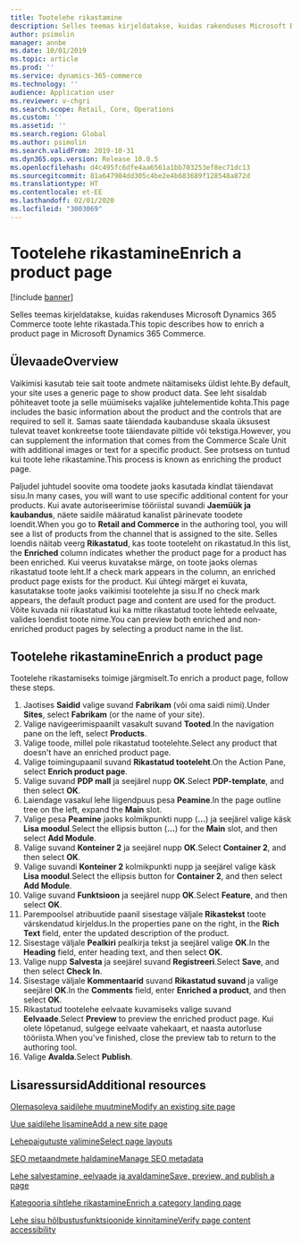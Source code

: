 ```yaml
---
title: Tootelehe rikastamine
description: Selles teemas kirjeldatakse, kuidas rakenduses Microsoft Dynamics 365 Commerce toote lehte rikastada.
author: psimolin
manager: annbe
ms.date: 10/01/2019
ms.topic: article
ms.prod: ''
ms.service: dynamics-365-commerce
ms.technology: ''
audience: Application user
ms.reviewer: v-chgri
ms.search.scope: Retail, Core, Operations
ms.custom: ''
ms.assetid: ''
ms.search.region: Global
ms.author: psimolin
ms.search.validFrom: 2019-10-31
ms.dyn365.ops.version: Release 10.0.5
ms.openlocfilehash: d4c495fc6dfe4aa6561a1bb703253ef8ec71dc13
ms.sourcegitcommit: 81a647904dd305c4be2e4b683689f128548a872d
ms.translationtype: HT
ms.contentlocale: et-EE
ms.lasthandoff: 02/01/2020
ms.locfileid: "3003069"
---
```

# <a name="enrich-a-product-page"></a><span data-ttu-id="e93c1-103">Tootelehe rikastamine</span><span class="sxs-lookup"><span data-stu-id="e93c1-103">Enrich a product page</span></span>


[!include [banner](includes/banner.md)]

<span data-ttu-id="e93c1-104">Selles teemas kirjeldatakse, kuidas rakenduses Microsoft Dynamics 365 Commerce toote lehte rikastada.</span><span class="sxs-lookup"><span data-stu-id="e93c1-104">This topic describes how to enrich a product page in Microsoft Dynamics 365 Commerce.</span></span>

## <a name="overview"></a><span data-ttu-id="e93c1-105">Ülevaade</span><span class="sxs-lookup"><span data-stu-id="e93c1-105">Overview</span></span>

<span data-ttu-id="e93c1-106">Vaikimisi kasutab teie sait toote andmete näitamiseks üldist lehte.</span><span class="sxs-lookup"><span data-stu-id="e93c1-106">By default, your site uses a generic page to show product data.</span></span> <span data-ttu-id="e93c1-107">See leht sisaldab põhiteavet toote ja selle müümiseks vajalike juhtelementide kohta.</span><span class="sxs-lookup"><span data-stu-id="e93c1-107">This page includes the basic information about the product and the controls that are required to sell it.</span></span> <span data-ttu-id="e93c1-108">Samas saate täiendada kaubanduse skaala üksusest tulevat teavet konkreetse toote täiendavate piltide või tekstiga.</span><span class="sxs-lookup"><span data-stu-id="e93c1-108">However, you can supplement the information that comes from the Commerce Scale Unit with additional images or text for a specific product.</span></span> <span data-ttu-id="e93c1-109">See protsess on tuntud kui toote lehe rikastamine.</span><span class="sxs-lookup"><span data-stu-id="e93c1-109">This process is known as enriching the product page.</span></span>

<span data-ttu-id="e93c1-110">Paljudel juhtudel soovite oma toodete jaoks kasutada kindlat täiendavat sisu.</span><span class="sxs-lookup"><span data-stu-id="e93c1-110">In many cases, you will want to use specific additional content for your products.</span></span> <span data-ttu-id="e93c1-111">Kui avate autoriseerimise tööriistal suvandi **Jaemüük ja kaubandus**, näete saidile määratud kanalist pärinevate toodete loendit.</span><span class="sxs-lookup"><span data-stu-id="e93c1-111">When you go to **Retail and Commerce** in the authoring tool, you will see a list of products from the channel that is assigned to the site.</span></span> <span data-ttu-id="e93c1-112">Selles loendis näitab veerg **Rikastatud**, kas toote tooteleht on rikastatud.</span><span class="sxs-lookup"><span data-stu-id="e93c1-112">In this list, the **Enriched** column indicates whether the product page for a product has been enriched.</span></span> <span data-ttu-id="e93c1-113">Kui veerus kuvatakse märge, on toote jaoks olemas rikastatud toote leht.</span><span class="sxs-lookup"><span data-stu-id="e93c1-113">If a check mark appears in the column, an enriched product page exists for the product.</span></span> <span data-ttu-id="e93c1-114">Kui ühtegi märget ei kuvata, kasutatakse toote jaoks vaikimisi tootelehte ja sisu.</span><span class="sxs-lookup"><span data-stu-id="e93c1-114">If no check mark appears, the default product page and content are used for the product.</span></span> <span data-ttu-id="e93c1-115">Võite kuvada  nii rikastatud kui ka mitte rikastatud toote lehtede eelvaate, valides loendist toote nime.</span><span class="sxs-lookup"><span data-stu-id="e93c1-115">You can preview both enriched and non-enriched product pages by selecting a product name in the list.</span></span>

## <a name="enrich-a-product-page"></a><span data-ttu-id="e93c1-116">Tootelehe rikastamine</span><span class="sxs-lookup"><span data-stu-id="e93c1-116">Enrich a product page</span></span>

<span data-ttu-id="e93c1-117">Tootelehe rikastamiseks toimige järgmiselt.</span><span class="sxs-lookup"><span data-stu-id="e93c1-117">To enrich a product page, follow these steps.</span></span>

1. <span data-ttu-id="e93c1-118">Jaotises **Saidid** valige suvand **Fabrikam** (või oma saidi nimi).</span><span class="sxs-lookup"><span data-stu-id="e93c1-118">Under **Sites**, select **Fabrikam** (or the name of your site).</span></span>
1. <span data-ttu-id="e93c1-119">Valige navigeerimispaanilt vasakult suvand **Tooted**.</span><span class="sxs-lookup"><span data-stu-id="e93c1-119">In the navigation pane on the left, select **Products**.</span></span>
1. <span data-ttu-id="e93c1-120">Valige toode, millel pole rikastatud tootelehte.</span><span class="sxs-lookup"><span data-stu-id="e93c1-120">Select any product that doesn't have an enriched product page.</span></span>
1. <span data-ttu-id="e93c1-121">Valige toimingupaanil suvand **Rikastatud tooteleht**.</span><span class="sxs-lookup"><span data-stu-id="e93c1-121">On the Action Pane, select **Enrich product page**.</span></span>
1. <span data-ttu-id="e93c1-122">Valige suvand **PDP mall** ja seejärel nupp **OK**.</span><span class="sxs-lookup"><span data-stu-id="e93c1-122">Select **PDP-template**, and then select **OK**.</span></span>
1. <span data-ttu-id="e93c1-123">Laiendage vasakul lehe liigendpuus pesa **Peamine**.</span><span class="sxs-lookup"><span data-stu-id="e93c1-123">In the page outline tree on the left, expand the **Main** slot.</span></span>
1. <span data-ttu-id="e93c1-124">Valige pesa **Peamine** jaoks kolmikpunkti nupp (**…**) ja seejärel valige käsk **Lisa moodul**.</span><span class="sxs-lookup"><span data-stu-id="e93c1-124">Select the ellipsis button (**...**) for the **Main** slot, and then select **Add Module**.</span></span>
1. <span data-ttu-id="e93c1-125">Valige suvand **Konteiner 2** ja seejärel nupp **OK**.</span><span class="sxs-lookup"><span data-stu-id="e93c1-125">Select **Container 2**, and then select **OK**.</span></span>
1. <span data-ttu-id="e93c1-126">Valige suvandi **Konteiner 2** kolmikpunkti nupp ja seejärel valige käsk **Lisa moodul**.</span><span class="sxs-lookup"><span data-stu-id="e93c1-126">Select the ellipsis button for **Container 2**, and then select **Add Module**.</span></span>
1. <span data-ttu-id="e93c1-127">Valige suvand **Funktsioon** ja seejärel nupp **OK**.</span><span class="sxs-lookup"><span data-stu-id="e93c1-127">Select **Feature**, and then select **OK**.</span></span>
1. <span data-ttu-id="e93c1-128">Parempoolsel atribuutide paanil sisestage väljale **Rikastekst** toote värskendatud kirjeldus.</span><span class="sxs-lookup"><span data-stu-id="e93c1-128">In the properties pane on the right, in the **Rich Text** field, enter the updated description of the product.</span></span>
1. <span data-ttu-id="e93c1-129">Sisestage väljale **Pealkiri** pealkirja tekst ja seejärel valige **OK**.</span><span class="sxs-lookup"><span data-stu-id="e93c1-129">In the **Heading** field, enter heading text, and then select **OK**.</span></span>
1. <span data-ttu-id="e93c1-130">Valige nupp **Salvesta** ja seejärel suvand **Registreeri**.</span><span class="sxs-lookup"><span data-stu-id="e93c1-130">Select **Save**, and then select **Check In**.</span></span>
1. <span data-ttu-id="e93c1-131">Sisestage väljale **Kommentaarid** suvand **Rikastatud suvand** ja valige seejärel **OK**.</span><span class="sxs-lookup"><span data-stu-id="e93c1-131">In the **Comments** field, enter **Enriched a product**, and then select **OK**.</span></span>
1. <span data-ttu-id="e93c1-132">Rikastatud tootelehe eelvaate kuvamiseks valige suvand **Eelvaade**.</span><span class="sxs-lookup"><span data-stu-id="e93c1-132">Select **Preview** to preview the enriched product page.</span></span> <span data-ttu-id="e93c1-133">Kui olete lõpetanud, sulgege eelvaate vahekaart, et naasta autorluse tööriista.</span><span class="sxs-lookup"><span data-stu-id="e93c1-133">When you've finished, close the preview tab to return to the authoring tool.</span></span>
1. <span data-ttu-id="e93c1-134">Valige **Avalda**.</span><span class="sxs-lookup"><span data-stu-id="e93c1-134">Select **Publish**.</span></span>

## <a name="additional-resources"></a><span data-ttu-id="e93c1-135">Lisaressursid</span><span class="sxs-lookup"><span data-stu-id="e93c1-135">Additional resources</span></span>

[<span data-ttu-id="e93c1-136">Olemasoleva saidilehe muutmine</span><span class="sxs-lookup"><span data-stu-id="e93c1-136">Modify an existing site page</span></span>](modify-existing-page.md)

[<span data-ttu-id="e93c1-137">Uue saidilehe lisamine</span><span class="sxs-lookup"><span data-stu-id="e93c1-137">Add a new site page</span></span>](add-new-page.md)

[<span data-ttu-id="e93c1-138">Lehepaigutuste valimine</span><span class="sxs-lookup"><span data-stu-id="e93c1-138">Select page layouts</span></span>](select-page-layouts.md)

[<span data-ttu-id="e93c1-139">SEO metaandmete haldamine</span><span class="sxs-lookup"><span data-stu-id="e93c1-139">Manage SEO metadata</span></span>](manage-seo-metadata.md)

[<span data-ttu-id="e93c1-140">Lehe salvestamine, eelvaade ja avaldamine</span><span class="sxs-lookup"><span data-stu-id="e93c1-140">Save, preview, and publish a page</span></span>](save-preview-publish-page.md)

[<span data-ttu-id="e93c1-141">Kategooria sihtlehe rikastamine</span><span class="sxs-lookup"><span data-stu-id="e93c1-141">Enrich a category landing page</span></span>](enrich-category-page.md)

[<span data-ttu-id="e93c1-142">Lehe sisu hõlbustusfunktsioonide kinnitamine</span><span class="sxs-lookup"><span data-stu-id="e93c1-142">Verify page content accessibility</span></span>](verify-accessibility.md)

